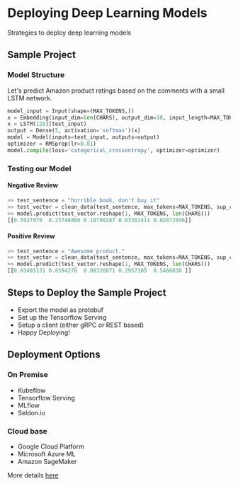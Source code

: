 # Deploying Deep Learning Models
Strategies to deploy deep learning models

## Sample Project

### Model Structure

Let's predict Amazon product ratings based on the comments with a small LSTM network.
```python
model_input = Input(shape=(MAX_TOKENS,))
x = Embedding(input_dim=len(CHARS), output_dim=10, input_length=MAX_TOKENS)(model_input)
x = LSTM(128)(text_input)
output = Dense(5, activation='softmax')(x)
model = Model(inputs=text_input, outputs=output)
optimizer = RMSprop(lr=0.01)
model.compile(loss='categorical_crossentropy', optimizer=optimizer)
```

### Testing our Model

#### Negative Review

```python
>> test_sentence = "horrible book, don't buy it"
>> test_vector = clean_data(test_sentence, max_tokens=MAX_TOKENS, sup_chars=CHARS)
>> model.predict(test_vector.reshape(1, MAX_TOKENS, len(CHARS)))
[[0.5927979  0.23748466 0.10798287 0.03301411 0.02872046]]
```

#### Positive Review

```python
>> test_sentence = "Awesome product."
>> test_vector = clean_data(test_sentence, max_tokens=MAX_TOKENS, sup_chars=CHARS)
>> model.predict(test_vector.reshape(1, MAX_TOKENS, len(CHARS)))
[[0.03493131 0.0394276  0.08326671 0.2957105  0.5466638 ]]
```

## Steps to Deploy the Sample Project

* Export the model as protobuf
* Set up the Tensorflow Serving
* Setup a client (either gRPC or REST based)
* Happy Deploying!

## Deployment Options

### On Premise

* Kubeflow
* Tensorflow Serving
* MLflow
* Seldon.io

### Cloud base

* Google Cloud Platform
* Microsoft Azure ML
* Amazon SageMaker

More details [here](https://github.com/hanneshapke/Deploying_Deep_Learning_Models/blob/master/documentation/OSCON%20Tensorflow%20Day%20-%20Deploying%20Deep%20Learning%20Models.html)